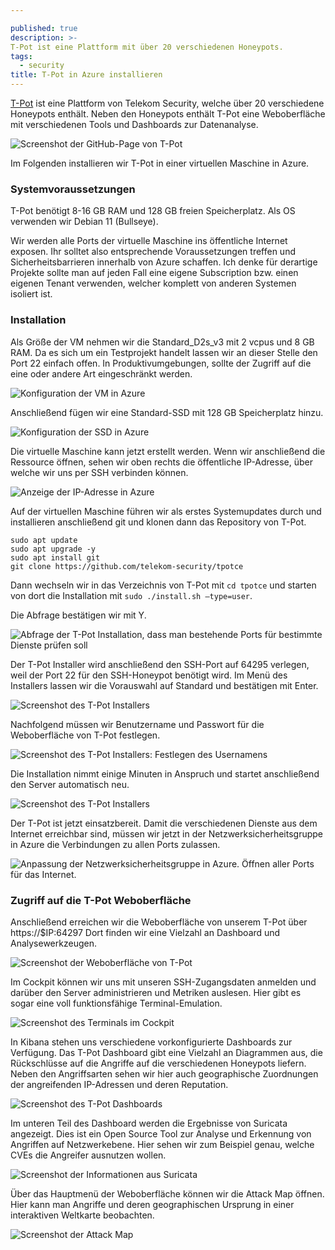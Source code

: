 ```yaml
---

published: true
description: >-
T-Pot ist eine Plattform mit über 20 verschiedenen Honeypots. 
tags:
  - security
title: T-Pot in Azure installieren
---
```

[T-Pot](https://github.com/telekom-security/tpotce) ist eine Plattform von Telekom Security, welche über 20 verschiedene Honeypots enthält. Neben den Honeypots enthält T-Pot eine Weboberfläche mit verschiedenen Tools und Dashboards zur Datenanalyse.


![Screenshot der GitHub-Page von T-Pot]({{site.baseurl}}/images/tpot-01.png)

Im Folgenden installieren wir T-Pot in einer virtuellen Maschine in Azure.

### Systemvoraussetzungen

T-Pot benötigt 8-16 GB RAM und 128 GB freien Speicherplatz. Als OS verwenden wir Debian 11 (Bullseye).

Wir werden alle Ports der virtuelle Maschine ins öffentliche Internet exposen. Ihr solltet also entsprechende Voraussetzungen treffen und Sicherheitsbarrieren innerhalb von Azure schaffen. Ich denke für derartige Projekte sollte man auf jeden Fall eine eigene Subscription bzw. einen eigenen Tenant verwenden, welcher komplett von anderen Systemen isoliert ist.

### Installation

Als Größe der VM nehmen wir die Standard_D2s_v3 mit 2 vcpus und 8 GB RAM.
Da es sich um ein Testprojekt handelt lassen wir an dieser Stelle den Port 22 einfach offen. In Produktivumgebungen, sollte der Zugriff auf die eine oder andere Art eingeschränkt werden.

![Konfiguration der VM in Azure]({{site.baseurl}}/images/tpot-02.png)

Anschließend fügen wir eine Standard-SSD mit 128 GB Speicherplatz hinzu.

![Konfiguration der SSD in Azure]({{site.baseurl}}/images/tpot-03.png)

Die virtuelle Maschine kann jetzt erstellt werden. Wenn wir anschließend die Ressource öffnen, sehen wir oben rechts die öffentliche IP-Adresse, über welche wir uns per SSH verbinden können.

![Anzeige der IP-Adresse in Azure]({{site.baseurl}}/images/tpot-04.png)

Auf der virtuellen Maschine führen wir als erstes Systemupdates durch und installieren anschließend git und klonen dann das Repository von T-Pot.

```
sudo apt update
sudo apt upgrade -y
sudo apt install git
git clone https://github.com/telekom-security/tpotce
```

Dann wechseln wir in das Verzeichnis von T-Pot mit `cd tpotce` und starten von dort die Installation mit `sudo ./install.sh —type=user`.

Die Abfrage bestätigen wir mit Y. 

![Abfrage der T-Pot Installation, dass man bestehende Ports für bestimmte Dienste prüfen soll]({{site.baseurl}}/images/tpot-05.png)

Der T-Pot Installer wird anschließend den SSH-Port auf 64295 verlegen, weil der Port 22 für den SSH-Honeypot benötigt wird. Im Menü des Installers lassen wir die Vorauswahl auf Standard und bestätigen mit Enter.

![Screenshot des T-Pot Installers]({{site.baseurl}}/images/tpot-06.png)

Nachfolgend müssen wir Benutzername und Passwort für die Weboberfläche von T-Pot festlegen.

![Screenshot des T-Pot Installers: Festlegen des Usernamens]({{site.baseurl}}/images/tpot-07.png)

Die Installation nimmt einige Minuten in Anspruch und startet anschließend den Server automatisch neu.

![Screenshot des T-Pot Installers]({{site.baseurl}}/images/tpot-08.png)


Der T-Pot ist jetzt einsatzbereit. Damit die verschiedenen Dienste aus dem Internet erreichbar sind, müssen wir jetzt in der Netzwerksicherheitsgruppe in Azure die Verbindungen zu allen Ports zulassen. 

![Anpassung der Netzwerksicherheitsgruppe in Azure. Öffnen aller Ports für das Internet.]({{site.baseurl}}/images/tpot-09.png)


### Zugriff auf die T-Pot Weboberfläche

Anschließend erreichen wir die Weboberfläche von unserem T-Pot über https://$IP:64297 
Dort finden wir eine Vielzahl an Dashboard und Analysewerkzeugen.

![Screenshot der Weboberfläche von T-Pot]({{site.baseurl}}/images/tpot-10.png)

Im Cockpit können wir uns mit unseren SSH-Zugangsdaten anmelden und darüber den Server administrieren und Metriken auslesen. Hier gibt es sogar eine voll funktionsfähige Terminal-Emulation.

![Screenshot des Terminals im Cockpit]({{site.baseurl}}/images/tpot-11.png)

In Kibana stehen uns verschiedene vorkonfigurierte Dashboards zur Verfügung. Das T-Pot Dashboard gibt eine Vielzahl an Diagrammen aus, die Rückschlüsse auf die Angriffe auf die verschiedenen Honeypots liefern. Neben den Angriffsarten sehen wir hier auch geographische Zuordnungen der angreifenden IP-Adressen und deren Reputation. 

![Screenshot des T-Pot Dashboards]({{site.baseurl}}/images/tpot-12.png)

Im unteren Teil des Dashboard werden die Ergebnisse von Suricata angezeigt. Dies ist ein Open Source Tool zur Analyse und Erkennung von Angriffen auf Netzwerkebene. Hier sehen wir zum Beispiel genau, welche CVEs die Angreifer ausnutzen wollen.

![Screenshot der Informationen aus Suricata]({{site.baseurl}}/images/tpot-13.png)

Über das Hauptmenü der Weboberfläche können wir die Attack Map öffnen. Hier kann man Angriffe und deren geographischen Ursprung in einer interaktiven Weltkarte beobachten.

![Screenshot der Attack Map]({{site.baseurl}}/images/tpot-14.png)
